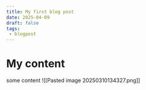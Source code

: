 ```yaml
---
title: My first blog post
date: 2025-04-09
draft: false
tags: 
 - blogpost
---
```


# My content
some content
![[Pasted image 20250310134327.png]]